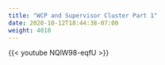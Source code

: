 ```yaml
---
title: "WCP and Supervisor Cluster Part 1"
date: 2020-10-12T18:44:38-07:00
weight: 4010
---
```

{{< youtube NQlW98-eqfU >}}
